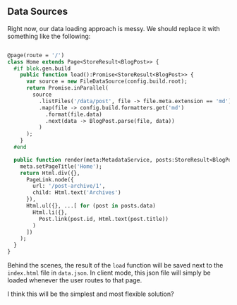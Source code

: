 Data Sources
------------

Right now, our data loading approach is messy. We should replace it with something like the following:

```haxe

@page(route = '/')
class Home extends Page<StoreResult<BlogPost>> {
  #if blok.gen.build
    public function load():Promise<StoreResult<BlogPost>> {
      var source = new FileDataSource(config.build.root);
      return Promise.inParallel(
        source
          .listFiles('/data/post', file -> file.meta.extension == 'md') 
          .map(file -> config.build.formatters.get('md')
            .format(file.data)
            .next(data -> BlogPost.parse(file, data))
          )
      );
    }
  #end

  public function render(meta:MetadataService, posts:StoreResult<BlogPost>) {
    meta.setPageTitle('Home');
    return Html.div({},
      PageLink.node({
        url: '/post-archive/1',
        child: Html.text('Archives')
      }),
      Html.ul({}, ...[ for (post in posts.data) 
        Html.li({},
          Post.link(post.id, Html.text(post.title))
        )  
      ])
    );
  }
} 
```

Behind the scenes, the result of the `load` function will be saved next to the `index.html` file in `data.json`. In client mode, this json file will simply be loaded whenever the user routes to that page.

I think this will be the simplest and most flexible solution?
